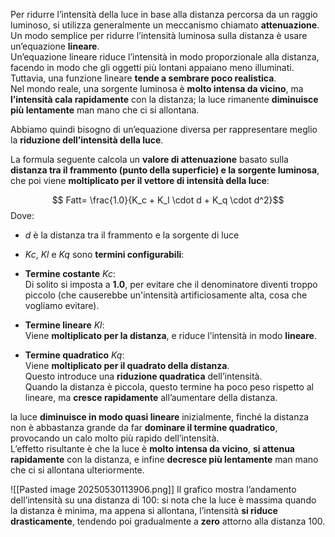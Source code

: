 Per ridurre l’intensità della luce in base alla distanza percorsa da un raggio luminoso, si utilizza generalmente un meccanismo chiamato **attenuazione**.  
Un modo semplice per ridurre l’intensità luminosa sulla distanza è usare un’equazione **lineare**.  
Un’equazione lineare riduce l’intensità in modo proporzionale alla distanza, facendo in modo che gli oggetti più lontani appaiano meno illuminati. Tuttavia, una funzione lineare **tende a sembrare poco realistica**.  
Nel mondo reale, una sorgente luminosa è **molto intensa da vicino**, ma **l’intensità cala rapidamente** con la distanza; la luce rimanente **diminuisce più lentamente** man mano che ci si allontana.

Abbiamo quindi bisogno di un’equazione diversa per rappresentare meglio la **riduzione dell’intensità della luce**.

La formula seguente calcola un **valore di attenuazione** basato sulla **distanza tra il frammento (punto della superficie) e la sorgente luminosa**, che poi viene **moltiplicato per il vettore di intensità della luce**:

$$
Fatt= \frac{1.0}{K_c + K_l \cdot d + K_q \cdot d^2}​
$$
Dove:
- $d$ è la distanza tra il frammento e la sorgente di luce
    
- $Kc$​, $Kl$​ e $Kq$ sono **termini configurabili**:

- **Termine costante** $Kc$​:  
    Di solito si imposta a **1.0**, per evitare che il denominatore diventi troppo piccolo (che causerebbe un'intensità artificiosamente alta, cosa che vogliamo evitare).
    
- **Termine lineare** $Kl$​:  
    Viene **moltiplicato per la distanza**, e riduce l’intensità in modo **lineare**.
    
- **Termine quadratico** $Kq$​:  
    Viene **moltiplicato per il quadrato della distanza**.  
    Questo introduce una **riduzione quadratica** dell’intensità.  
    Quando la distanza è piccola, questo termine ha poco peso rispetto al lineare, ma **cresce rapidamente** all’aumentare della distanza.
    

la luce **diminuisce in modo quasi lineare** inizialmente, finché la distanza non è abbastanza grande da far **dominare il termine quadratico**, provocando un calo molto più rapido dell’intensità.  
L’effetto risultante è che la luce è **molto intensa da vicino**, **si attenua rapidamente** con la distanza, e infine **decresce più lentamente** man mano che ci si allontana ulteriormente.

![[Pasted image 20250530113906.png]]
Il grafico mostra l’andamento dell’intensità su una distanza di 100: si nota che la luce è massima quando la distanza è minima, ma appena si allontana, l’intensità **si riduce drasticamente**, tendendo poi gradualmente a **zero** attorno alla distanza 100.